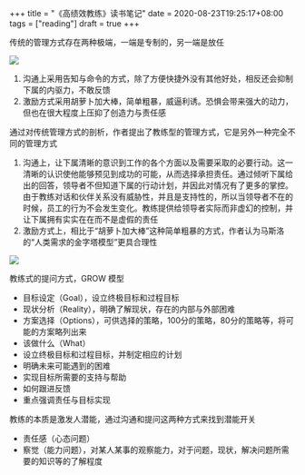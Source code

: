 +++
title = "《高绩效教练》读书笔记"
date = 2020-08-23T19:25:17+08:00
tags = ["reading"]
draft = true
+++

<!--more-->

传统的管理方式存在两种极端，一端是专制的，另一端是放任

![](/blog/2D3D1E54-780C-44A2-B1B0-94829BA06705.png)

1. 沟通上采用告知与命令的方式，除了方便快捷外没有其他好处，相反还会抑制下属的内驱力，不敢反馈
2. 激励方式采用胡萝卜加大棒，简单粗暴，威逼利诱。恐惧会带来强大的动力，但也在很大程度上压抑了创造力与责任感

通过对传统管理方式的剖析，作者提出了教练型的管理方式，它是另外一种完全不同的管理方式

1. 沟通上，让下属清晰的意识到工作的各个方面以及需要采取的必要行动。这一清晰的认识使他能够预见到成功的可能，从而选择承担责任。通过倾听下属给出的回答，领导者不但知道下属的行动计划，并因此对情况有了更多的掌控。由于教练对话和伙伴关系没有威胁性，并且是支持性的，所以当领导者不在的时候，员工的行为不会发生变化。教练提供给领导者实际而非虚幻的控制，并让下属拥有实实在在而不是虚假的责任
2. 激励方式上，相比于“胡萝卜加大棒”这种简单粗暴的方式，作者认为马斯洛的“人类需求的金字塔模型”更具合理性

![](/blog/5E29F538-AB10-4A35-8924-84D0AB90C795.png)

教练式的提问方式，GROW 模型

- 目标设定（Goal），设立终极目标和过程目标
- 现状分析（Reality），明确了解现状，存在的内部与外部困难
- 方案选择（Options），可供选择的策略，100分的策略，80分的策略等，将可能的方案略列出来
- 该做什么（What）
- 设立终极目标和过程目标，并制定相应的计划
- 明确未来可能遇到的困难
- 实现目标所需要的支持与帮助
- 如何跟进反馈
- 重点强调责任与目标实现

教练的本质是激发人潜能，通过沟通和提问这两种方式来找到潜能开关

- 责任感（心态问题）
- 察觉（能力问题），对某人某事的观察能力，对于问题，现状，解决问题所需要的知识等的了解程度
